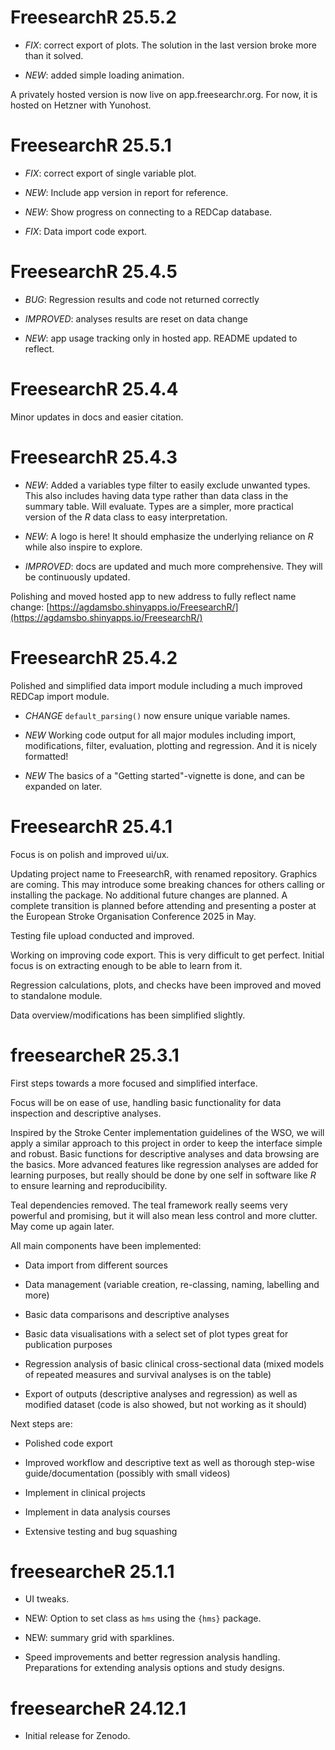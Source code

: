 # FreesearchR 25.5.2

- *FIX*: correct export of plots. The solution in the last version broke more than it solved.

- *NEW*: added simple loading animation.

A privately hosted version is now live on app.freesearchr.org. For now, it is hosted on Hetzner with Yunohost.

# FreesearchR 25.5.1

- *FIX*: correct export of single variable plot.

- *NEW*: Include app version in report for reference.

- *NEW*: Show progress on connecting to a REDCap database.

- *FIX*: Data import code export.

# FreesearchR 25.4.5

- *BUG*: Regression results and code not returned correctly

- *IMPROVED*: analyses results are reset on data change

- *NEW*: app usage tracking only in hosted app. README updated to reflect.
 
# FreesearchR 25.4.4

Minor updates in docs and easier citation.

# FreesearchR 25.4.3

- *NEW*: Added a variables type filter to easily exclude unwanted types. This also includes having data type rather than data class in the summary table. Will evaluate. Types are a simpler, more practical version of the *R* data class to easy interpretation.

- *NEW*: A logo is here! It should emphasize the underlying reliance on *R* while also inspire to explore.

- *IMPROVED*: docs are updated and much more comprehensive. They will be continuously updated.

Polishing and moved hosted app to new address to fully reflect name change: [https://agdamsbo.shinyapps.io/FreesearchR/](https://agdamsbo.shinyapps.io/FreesearchR/)

# FreesearchR 25.4.2

Polished and simplified data import module including a much improved REDCap import module.

- *CHANGE* `default_parsing()` now ensure unique variable names.

- *NEW* Working code output for all major modules including import, modifications, filter, evaluation, plotting and regression. And it is nicely formatted!

- *NEW* The basics of a "Getting started"-vignette is done, and can be expanded on later.

# FreesearchR 25.4.1

Focus is on polish and improved ui/ux.

Updating project name to FreesearchR, with renamed repository. Graphics are coming. This may introduce some breaking chances for others calling or installing the package. No additional future changes are planned. A complete transition is planned before attending and presenting a poster at the European Stroke Organisation Conference 2025 in May.

Testing file upload conducted and improved.

Working on improving code export. This is very difficult to get perfect. Initial focus is on extracting enough to be able to learn from it.

Regression calculations, plots, and checks have been improved and moved to standalone module.

Data overview/modifications has been simplified slightly.

# freesearcheR 25.3.1

First steps towards a more focused and simplified interface.

Focus will be on ease of use, handling basic functionality for data inspection and descriptive analyses.

Inspired by the Stroke Center implementation guidelines of the WSO, we will apply a similar approach to this project in order to keep the interface simple and robust. Basic functions for descriptive analyses and data browsing are the basics. More advanced features like regression analyses are added for learning purposes, but really should be done by one self in software like *R* to ensure learning and reproducibility.

Teal dependencies removed. The teal framework really seems very powerful and promising, but it will also mean less control and more clutter. May come up again later.

All main components have been implemented:

-   Data import from different sources

-   Data management (variable creation, re-classing, naming, labelling and more)

-   Basic data comparisons and descriptive analyses

-   Basic data visualisations with a select set of plot types great for publication purposes

-   Regression analysis of basic clinical cross-sectional data (mixed models of repeated measures and survival analyses is on the table)

-   Export of outputs (descriptive analyses and regression) as well as modified dataset (code is also showed, but not working as it should)

Next steps are:

-   Polished code export

-   Improved workflow and descriptive text as well as thorough step-wise guide/documentation (possibly with small videos)

-   Implement in clinical projects

-   Implement in data analysis courses

-   Extensive testing and bug squashing


# freesearcheR 25.1.1

* UI tweaks.

* NEW: Option to set class as `hms` using the `{hms}` package.

* NEW: summary grid with sparklines.

* Speed improvements and better regression analysis handling. Preparations for extending analysis options and study designs.


# freesearcheR 24.12.1

* Initial release for Zenodo.
